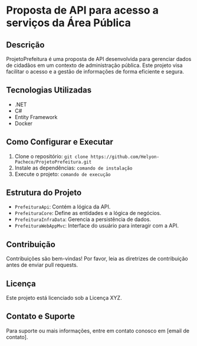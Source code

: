 # Proposta de API para acesso a serviços da Área Pública

## Descrição
ProjetoPrefeitura é uma proposta de API desenvolvida para gerenciar dados de cidadãos em um contexto de administração pública. Este projeto visa facilitar o acesso e a gestão de informações de forma eficiente e segura.

## Tecnologias Utilizadas
- .NET
- C#
- Entity Framework
- Docker

## Como Configurar e Executar
1. Clone o repositório: `git clone https://github.com/Helyon-Pacheco/ProjetoPrefeitura.git`
2. Instale as dependências: `comando de instalação`
3. Execute o projeto: `comando de execução`

## Estrutura do Projeto
- `PrefeituraApi`: Contém a lógica da API.
- `PrefeituraCore`: Define as entidades e a lógica de negócios.
- `PrefeituraInfraData`: Gerencia a persistência de dados.
- `PrefeituraWebAppMvc`: Interface do usuário para interagir com a API.

## Contribuição
Contribuições são bem-vindas! Por favor, leia as diretrizes de contribuição antes de enviar pull requests.

## Licença
Este projeto está licenciado sob a Licença XYZ.

## Contato e Suporte
Para suporte ou mais informações, entre em contato conosco em [email de contato].
